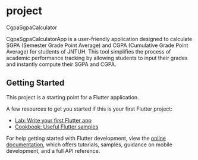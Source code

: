 # project

CgpaSgpaCalculator

CgpaSgpaCalculatorApp is a user-friendly application designed to calculate SGPA (Semester Grade Point Average) and CGPA (Cumulative Grade Point Average) for students of JNTUH. This tool simplifies the process of academic performance tracking by allowing students to input their grades and instantly compute their SGPA and CGPA.

## Getting Started

This project is a starting point for a Flutter application.

A few resources to get you started if this is your first Flutter project:

- [Lab: Write your first Flutter app](https://docs.flutter.dev/get-started/codelab)
- [Cookbook: Useful Flutter samples](https://docs.flutter.dev/cookbook)

For help getting started with Flutter development, view the
[online documentation](https://docs.flutter.dev/), which offers tutorials,
samples, guidance on mobile development, and a full API reference.

